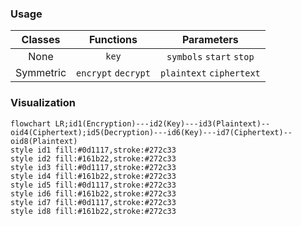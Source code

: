 ### Usage
|Classes|Functions|Parameters|
|:-:|:-:|:-:|
|None|`key`|`symbols` `start` `stop`|
|Symmetric|`encrypt` `decrypt`|`plaintext` `ciphertext`|
### Visualization
```mermaid
flowchart LR;id1(Encryption)---id2(Key)---id3(Plaintext)--oid4(Ciphertext);id5(Decryption)---id6(Key)---id7(Ciphertext)--oid8(Plaintext)
style id1 fill:#0d1117,stroke:#272c33
style id2 fill:#161b22,stroke:#272c33
style id3 fill:#0d1117,stroke:#272c33
style id4 fill:#161b22,stroke:#272c33
style id5 fill:#0d1117,stroke:#272c33
style id6 fill:#161b22,stroke:#272c33
style id7 fill:#0d1117,stroke:#272c33
style id8 fill:#161b22,stroke:#272c33
```
